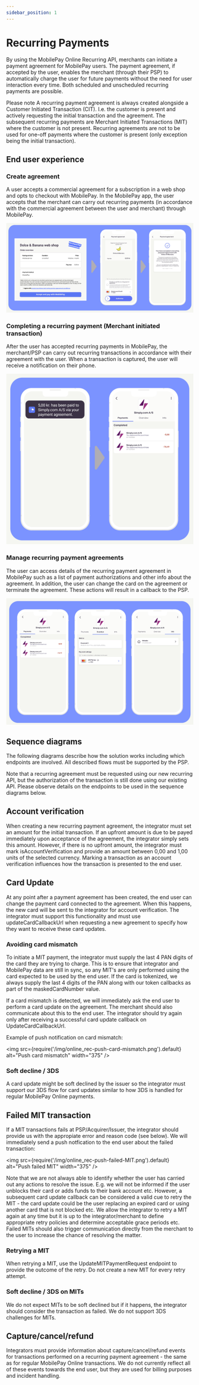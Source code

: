 ```yaml
---
sidebar_position: 1
---
```


# Recurring Payments

By using the MobilePay Online Recurring API, merchants can initiate a payment agreement for MobilePay users.
The payment agreement, if accepted by the user, enables the merchant (through their PSP) to automatically charge the user for future payments without the need for user interaction every time. Both scheduled and unscheduled recurring payments are possible.

Please note
A recurring payment agreement is always created alongside a Customer Initiated Transaction (CIT). I.e. the customer is present and actively requesting the initial transaction and the agreement.
The subsequent recurring payments are Merchant Initiated Transactions (MIT) where the customer is not present. Recurring agreements are not to be used for one-off payments where the customer is present (only exception being the initial transaction).  

## End user experience

### Create agreement

A user accepts a commercial agreement for a subscription in a web shop and opts to checkout with MobilePay.
In the MobilePay app, the user accepts that the merchant can carry out recurring payments (in accordance with the commercial agreement between the user and merchant) through MobilePay.  

[![Create agreement](/img/online_rec-create_agreement.jpg)](/img/online_rec-create_agreement.jpg)

### Completing a recurring payment (Merchant initiated transaction)

After the user has accepted recurring payments in MobilePay, the merchant/PSP can carry out recurring transactions in accordance with their agreement with the user.
When a transaction is captured, the user will receive a notification on their phone.

[![MIT](/img/online_rec-app_flows-MIT.jpg)](/img/online_rec-app_flows-MIT.jpg)

### Manage recurring payment agreements

The user can access details of the recurring payment agreement in MobilePay such as a list of payment authorizations and other info about the agreement.
In addition, the user can change the card on the agreement or terminate the agreement. These actions will result in a callback to the PSP.

[![Manage agreement](/img/online_rec-app_flows-manage-agreement.jpg)](/img/online_rec-app_flows-manage-agreement.jpg)

## Sequence diagrams

The following diagrams describe how the solution works including which endpoints are involved.
All described flows must be supported by the PSP.

Note that a recurring agreement must be requested using our new recurring API, but the authorization of the transaction is still done using our existing API.
Please observe details on the endpoints to be used in the sequence diagrams below.

## Account verification

When creating a new recurring payment agreement, the integrator must set an amount for the initial transaction.
If an upfront amount is due to be payed immediately upon acceptance of the agreement, the integrator simply sets this amount.
However, if there is no upfront amount, the integrator must mark isAccountVerification and provide an amount between 0,00 and 1,00 units of the selected currency.
Marking a transaction as an account verification influences how the transaction is presented to the end user.

## Card Update

At any point after a payment agreement has been created, the end user can change the payment card connected to the agreement. 
When this happens, the new card will be sent to the integrator for account verification.
The integrator must support this functionality and must use updateCardCallbackUrl when requesting a new agreement to specify how they want to receive these card updates.

### Avoiding card mismatch

To initiate a MIT payment, the integrator must supply the last 4 PAN digits of the card they are trying to charge.
This is to ensure that integrator and MobilePay data are still in sync, so any MIT's are only performed using the card expected to be used by the end user.
If the card is tokenized, we always supply the last 4 digits of the PAN along with our token callbacks as part of the maskedCardNumber value.

If a card mismatch is detected, we will immediately ask the end user to perform a card update on the agreement. The merchant should also communicate about this to the end user.
The integrator should try again only after receiving a successful card update callback on UpdateCardCallbackUrl.

Example of push notification on card mismatch:

<img
  src={require('/img/online_rec-push-card-mismatch.png').default}
  alt="Push card mismatch"
  width="375"
/>

### Soft decline / 3DS

A card update might be soft declined by the issuer so the integrator must support our 3DS flow for card updates similar to how 3DS is handled for regular MobilePay Online payments.

## Failed MIT transaction

If a MIT transactions fails at PSP/Acquirer/Issuer, the integrator should provide us with the appropiate error and reason code (see below).
We will immediately send a push notfication to the end user about the failed transaction:

<img
  src={require('/img/online_rec-push-failed-MIT.png').default}
  alt="Push failed MIT"
  width="375"
/>

Note that we are not always able to identify whether the user has carried out any actions to resolve the issue. E.g. we will not be informed if the user unblocks their card or adds funds to their bank account etc.
However, a subsequent card update callback can be considered a valid cue to retry the MIT - the card update could be the user replacing an expired card or using another card that is not blocked etc.
We allow the integrator to retry a MIT again at any time but it is up to the integrator/merchant to define appropriate retry policies and determine acceptable grace periods etc.
Failed MITs should also trigger communication directly from the merchant to the user to increase the chance of resolving the matter.

### Retrying a MIT

When retrying a MIT, use the UpdateMITPaymentRequest endpoint to provide the outcome of the retry. Do not create a new MIT for every retry attempt.

### Soft decline / 3DS on MITs

We do not expect MITs to be soft declined but if it happens, the integrator should consider the transaction as failed. We do not support 3DS challenges for MITs.

## Capture/cancel/refund

Integrators must provide information about capture/cancel/refund events for transactions performed on a recurring payment agreement - the same as for regular MobilePay Online transactions.
We do not currently reflect all of these events towards the end user, but they are used for billing purposes and incident handling.
